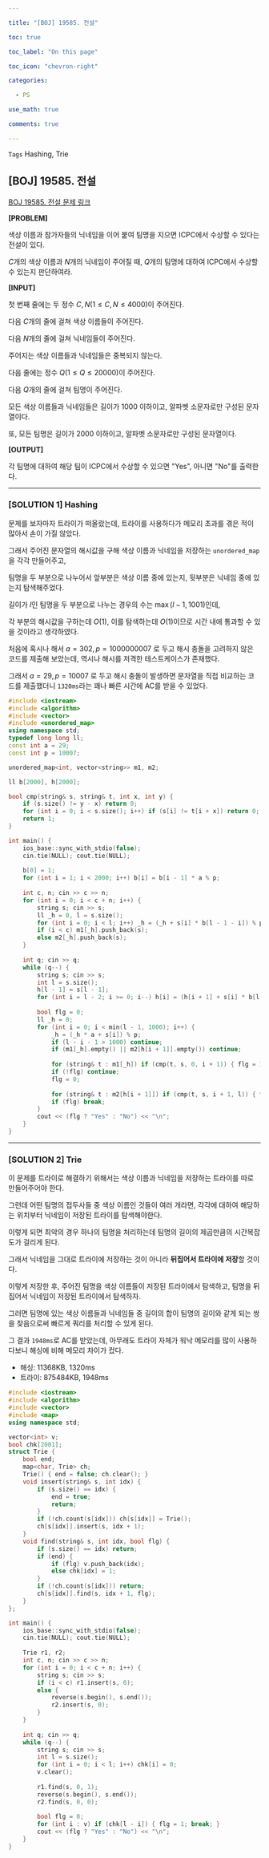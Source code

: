 ```yaml
---

title: "[BOJ] 19585. 전설"

toc: true

toc_label: "On this page"

toc_icon: "chevron-right"

categories:

  - PS

use_math: true

comments: true

---
```


`Tags` Hashing, Trie

## [BOJ] 19585. 전설

[BOJ 19585. 전설 문제 링크](https://www.acmicpc.net/problem/19585)

**[PROBLEM]**

색상 이름과 참가자들의 닉네임을 이어 붙여 팀명을 지으면 ICPC에서 수상할 수 있다는 전설이 있다.

$C$개의 색상 이름과 $N$개의 닉네임이 주어질 때, $Q$개의 팀명에 대하여 ICPC에서 수상할 수 있는지 판단하여라.

**[INPUT]**

첫 번째 줄에는 두 정수 $C, N$($1 \leq C, N \leq 4000$)이 주어진다.

다음 $C$개의 줄에 걸쳐 색상 이름들이 주어진다.

다음 $N$개의 줄에 걸쳐 닉네임들이 주어진다.

주어지는 색상 이름들과 닉네임들은 중복되지 않는다.

다음 줄에는 정수 $Q$($1 \leq Q \leq 20000$)이 주어진다.

다음 $Q$개의 줄에 걸쳐 팀명이 주어진다.

모든 색상 이름들과 닉네임들은 길이가 $1000$ 이하이고, 알파벳 소문자로만 구성된 문자열이다.

또, 모든 팀명은 길이가 $2000$ 이하이고, 알파벳 소문자로만 구성된 문자열이다.

**[OUTPUT]**

각 팀명에 대하여 해당 팀이 ICPC에서 수상할 수 있으면 "Yes", 아니면 "No"를 출력한다.

---

### [SOLUTION 1] Hashing

문제를 보자마자 트라이가 떠올랐는데, 트라이를 사용하다가 메모리 초과를 겪은 적이 많아서 손이 가질 않았다.

그래서 주어진 문자열의 해시값을 구해 색상 이름과 닉네임을 저장하는 `unordered_map`을 각각 만들어주고,

팀명을 두 부분으로 나누어서 앞부분은 색상 이름 중에 있는지, 뒷부분은 닉네임 중에 있는지 탐색해주었다.

길이가 $l$인 팀명을 두 부분으로 나누는 경우의 수는 $\max(l - 1, 1001)$인데,

각 부분의 해시값을 구하는데 $O(1)$, 이를 탐색하는데 $O(1)$이므로 시간 내에 통과할 수 있을 것이라고 생각하였다.

처음에 혹시나 해서 $a = 302, p = 1000000007$ 로 두고 해시 충돌을 고려하지 않은 코드를 제출해 보았는데, 역시나 해시를 저격한 테스트케이스가 존재했다.

그래서 $a = 29, p = 10007$ 로 두고 해시 충돌이 발생하면 문자열을 직접 비교하는 코드를 제출했더니 `1320ms`라는 꽤나 빠른 시간에 AC를 받을 수 있었다.

```cpp
#include <iostream>
#include <algorithm>
#include <vector>
#include <unordered_map>
using namespace std;
typedef long long ll;
const int a = 29;
const int p = 10007;

unordered_map<int, vector<string>> m1, m2;

ll b[2000], h[2000];

bool cmp(string& s, string& t, int x, int y) {
    if (s.size() != y - x) return 0;
    for (int i = 0; i < s.size(); i++) if (s[i] != t[i + x]) return 0;
    return 1;
}

int main() {
    ios_base::sync_with_stdio(false);
    cin.tie(NULL); cout.tie(NULL);
    
    b[0] = 1;
    for (int i = 1; i < 2000; i++) b[i] = b[i - 1] * a % p;
    
    int c, n; cin >> c >> n;
    for (int i = 0; i < c + n; i++) {
        string s; cin >> s;
        ll _h = 0, l = s.size();
        for (int i = 0; i < l; i++) _h = (_h + s[i] * b[l - 1 - i]) % p;
        if (i < c) m1[_h].push_back(s);
        else m2[_h].push_back(s);
    }
    
    int q; cin >> q;
    while (q--) {
        string s; cin >> s;
        int l = s.size();
        h[l - 1] = s[l - 1];
        for (int i = l - 2; i >= 0; i--) h[i] = (h[i + 1] + s[i] * b[l - 1 - i]) % p;
        
        bool flg = 0;
        ll _h = 0;
        for (int i = 0; i < min(l - 1, 1000); i++) {
            _h = (_h * a + s[i]) % p;
            if (l - i - 1 > 1000) continue;
            if (m1[_h].empty() || m2[h[i + 1]].empty()) continue;
            
            for (string& t : m1[_h]) if (cmp(t, s, 0, i + 1)) { flg = 1; break; }
            if (!flg) continue;
            flg = 0;
            
            for (string& t : m2[h[i + 1]]) if (cmp(t, s, i + 1, l)) { flg = 1; break; }
            if (flg) break;
        }
        cout << (flg ? "Yes" : "No") << "\n";
    }
}
```

---

### [SOLUTION 2] Trie

이 문제를 트라이로 해결하기 위해서는 색상 이름과 닉네임을 저장하는 트라이를 따로 만들어주어야 한다.

그런데 어떤 팀명의 접두사들 중 색상 이름인 것들이 여러 개라면, 각각에 대하여 해당하는 위치부터 닉네임이 저장된 트라이를 탐색해야한다.

이렇게 되면 최악의 경우 하나의 팀명을 처리하는데 팀명의 길이의 제곱만큼의 시간복잡도가 걸리게 된다.

그래서 닉네임을 그대로 트라이에 저장하는 것이 아니라 **뒤집어서 트라이에 저장**할 것이다.

이렇게 저장한 후, 주어진 팀명을 색상 이름들이 저장된 트라이에서 탐색하고, 팀명을 뒤집어서 닉네임이 저장된 트라이에서 탐색하자.

그러면 팀명에 있는 색상 이름들과 닉네임들 중 길이의 합이 팀명의 길이와 같게 되는 쌍을 찾음으로써 빠르게 쿼리를 처리할 수 있게 된다.

그 결과 `1948ms`로 AC를 받았는데, 아무래도 트라이 자체가 워낙 메모리를 많이 사용하다보니 해싱에 비해 메모리 차이가 컸다.

- 해싱: 11368KB, 1320ms
- 트라이: 875484KB, 1948ms

```cpp
#include <iostream>
#include <algorithm>
#include <vector>
#include <map>
using namespace std;

vector<int> v;
bool chk[2001];
struct Trie {
    bool end;
    map<char, Trie> ch;
    Trie() { end = false; ch.clear(); }
    void insert(string& s, int idx) {
        if (s.size() == idx) {
            end = true;
            return;
        }
        if (!ch.count(s[idx])) ch[s[idx]] = Trie();
        ch[s[idx]].insert(s, idx + 1);
    }
    void find(string& s, int idx, bool flg) {
        if (s.size() == idx) return;
        if (end) {
            if (flg) v.push_back(idx);
            else chk[idx] = 1;
        }
        if (!ch.count(s[idx])) return;
        ch[s[idx]].find(s, idx + 1, flg);
    }
};

int main() {
    ios_base::sync_with_stdio(false);
    cin.tie(NULL); cout.tie(NULL);
    
    Trie r1, r2;
    int c, n; cin >> c >> n;
    for (int i = 0; i < c + n; i++) {
        string s; cin >> s;
        if (i < c) r1.insert(s, 0);
        else {
            reverse(s.begin(), s.end());
            r2.insert(s, 0);
        }
    }
    
    int q; cin >> q;
    while (q--) {
        string s; cin >> s;
        int l = s.size();
        for (int i = 0; i < l; i++) chk[i] = 0;
        v.clear();
        
        r1.find(s, 0, 1);
        reverse(s.begin(), s.end());
        r2.find(s, 0, 0);
        
        bool flg = 0;
        for (int i : v) if (chk[l - i]) { flg = 1; break; }
        cout << (flg ? "Yes" : "No") << "\n";
    }
}
```







